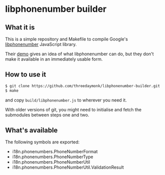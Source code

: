 # libphonenumber builder

## What it is

This is a simple repository and Makefile to compile Google's
[libphonenumber](https://github.com/googlei18n/libphonenumber/tree/master/javascript)
JavaScript library.

Their [demo](http://rawgit.com/googlei18n/libphonenumber/master/javascript/i18n/phonenumbers/demo-compiled.html)
gives an idea of what libphonenumber can do, but they don't make it available
in an immediately usable form.

## How to use it

```sh
$ git clone https://github.com/threedaymonk/libphonenumber-builder.git
$ make
```

and copy `build/libphonenumber.js` to wherever you need it.

With older versions of git, you might need to initialise and fetch the
submodules between steps one and two.

## What's available

The following symbols are exported:

* i18n.phonenumbers.PhoneNumberFormat
* i18n.phonenumbers.PhoneNumberType
* i18n.phonenumbers.PhoneNumberUtil
* i18n.phonenumbers.PhoneNumberUtil.ValidationResult
